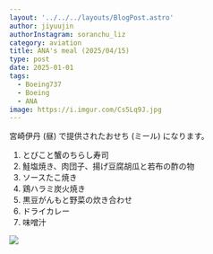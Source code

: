 ```yaml
---
layout: '../../../layouts/BlogPost.astro'
author: jiyuujin
authorInstagram: soranchu_liz
category: aviation
title: ANA's meal (2025/04/15)
type: post
date: 2025-01-01
tags:
  - Boeing737
  - Boeing
  - ANA
image: https://i.imgur.com/Cs5Lq9J.jpg
---
```


宮崎伊丹 (昼) で提供されたおせち (ミール) になります。

1. とびこと蟹のちらし寿司
2. 鮭塩焼き、肉団子、揚げ豆腐胡瓜と若布の酢の物
3. ソースたこ焼き
4. 鶏ハラミ炭火焼き
5. 黒豆がんもと野菜の炊き合わせ
6. ドライカレー
7. 味噌汁

![](/assets/img/20250102/kinaishoku.JPG)
